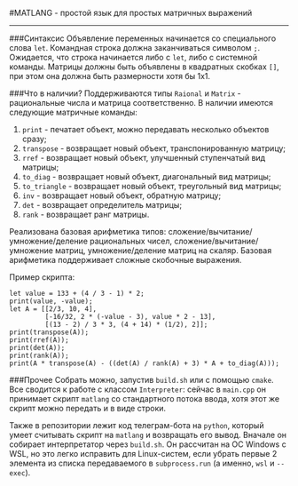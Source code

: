 #MATLANG - простой язык для простых матричных выражений

---

###Синтаксис
Объявление переменных начинается со специального слова `let`.
Командная строка должна заканчиваться символом `;`.
Ожидается, что строка начинается либо с `let`, либо с системной команды.
Матрицы должны быть объявлены в квадратных скобках `[]`, 
при этом она должна быть размерности хотя бы 1x1.

###Что в наличии?
Поддерживаются типы `Raional` и `Matrix` - рациональные числа и матрица соответственно. 
В наличии имеются следующие матричные команды:

1. `print` - печатает объект, можно передавать несколько объектов сразу;
2. `transpose` - возвращает новый объект, транспонированную матрицу;
3. `rref` - возвращает новый объект, улучшенный ступенчатый вид матрицы;
4. `to_diag` - возвращает новый объект, диагональный вид матрицы;
5. `to_triangle` - возвращает новый объект, треугольный вид матрицы;
6. `inv` - возвращает новый объект, обратную матрицу; 
7. `det` - возвращает определитель матрицы;
8. `rank` - возвращает ранг матрицы.

Реализована базовая арифметика типов: 
сложение/вычитание/умножение/деление рациональных чисел,
сложение/вычитание/умножение матриц, 
умножение/деление матриц на скаляр. 
Базовая арифметика поддерживает сложные скобочные выражения.

Пример скрипта:
```
let value = 133 + (4 / 3 - 1) * 2;
print(value, -value);
let A = [[2/3, 10, 4], 
         [-16/32, 2 * (-value - 3), value * 2 - 13], 
         [(13 - 2) / 3 * 3, (4 + 14) * (1/2), 2]];
print(transpose(A));
print(rref(A));
print(det(A));
print(rank(A));
print(A * transpose(A) - ((det(A) / rank(A) + 3) * A + to_diag(A)));
```

###Прочее
Собрать можно, запустив `build.sh` или с помощью `cmake`. 
Все сводится к работе с классом `Interpreter`: сейчас в `main.cpp` 
он принимает скрипт `matlang` со стандартного потока ввода, 
хотя этот же скрипт можно передать и в виде строки.

Также в репозитории лежит код телеграм-бота на `python`, 
который умеет считывать скрипт на `matlang` и возвращать его вывод.
Вначале он собирает интерпретатор через `build.sh`.
Он рассчитан на ОС Windows c WSL, но это легко исправить для Linux-систем,
если убрать первые 2 элемента из списка передаваемого в `subprocess.run` (а именно, `wsl` и `--exec`).